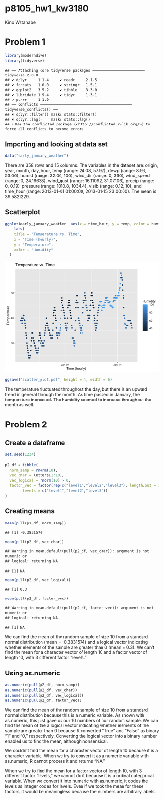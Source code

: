 p8105_hw1_kw3180
================
Kino Watanabe

# Problem 1

``` r
library(moderndive)
library(tidyverse)
```

    ## ── Attaching core tidyverse packages ──────────────────────── tidyverse 2.0.0 ──
    ## ✔ dplyr     1.1.4     ✔ readr     2.1.5
    ## ✔ forcats   1.0.0     ✔ stringr   1.5.1
    ## ✔ ggplot2   3.5.2     ✔ tibble    3.3.0
    ## ✔ lubridate 1.9.4     ✔ tidyr     1.3.1
    ## ✔ purrr     1.1.0     
    ## ── Conflicts ────────────────────────────────────────── tidyverse_conflicts() ──
    ## ✖ dplyr::filter() masks stats::filter()
    ## ✖ dplyr::lag()    masks stats::lag()
    ## ℹ Use the conflicted package (<http://conflicted.r-lib.org/>) to force all conflicts to become errors

## Importing and looking at data set

``` r
data("early_january_weather")
```

There are 358 rows and 15 columns. The variables in the dataset are:
origin, year, month, day, hour, temp (range: 24.08, 57.92), dewp (range:
8.96, 53.06), humid (range: 32.06, 100), wind_dir (range: 0, 360),
wind_speed (range: 0, 24.16638), wind_gust (range: 16.11092, 31.07106),
precip (range: 0, 0.19), pressure (range: 1010.8, 1034.4), visib (range:
0.12, 10), and time_hour (range: 2013-01-01 01:00:00, 2013-01-15
23:00:00). The mean is 39.5821229.

## Scatterplot

``` r
ggplot(early_january_weather, aes(x = time_hour, y = temp, color = humid)) + geom_point() +
    labs(
    title = "Temperature vs. Time",
    x = "Time (hourly)",
    y = "Temperature",
    color = "Humidity"
  )
```

![](p8105_hw1_kw3180_files/figure-gfm/unnamed-chunk-3-1.png)<!-- -->

``` r
ggsave("scatter_plot.pdf", height = 4, width = 6)
```

The temperature fluctuated throughout the day, but there is an upward
trend in general through the month. As time passed in January, the
temperature increased. The humidity seemed to increase throughout the
month as well.

# Problem 2

## Create a dataframe

``` r
set.seed(1234)

p2_df = tibble(
  norm_samp = rnorm(10),
  vec_char = letters[1:10],
  vec_logical = rnorm(10) > 0,
  factor_vec = factor(rep(c("level1","level2","level3"), length.out = 10),
        levels = c("level1","level2","level3"))
)
```

## Creating means

``` r
mean(pull(p2_df, norm_samp))
```

    ## [1] -0.3831574

``` r
mean(pull(p2_df, vec_char))
```

    ## Warning in mean.default(pull(p2_df, vec_char)): argument is not numeric or
    ## logical: returning NA

    ## [1] NA

``` r
mean(pull(p2_df, vec_logical))
```

    ## [1] 0.3

``` r
mean(pull(p2_df, factor_vec))
```

    ## Warning in mean.default(pull(p2_df, factor_vec)): argument is not numeric or
    ## logical: returning NA

    ## [1] NA

We can find the mean of the random sample of size 10 from a standard
normal distribution (mean = -0.3831574) and a logical vector indicating
whether elements of the sample are greater than 0 (mean = 0.3). We can’t
find the mean for a character vector of length 10 and a factor vector of
length 10, with 3 different factor “levels.”

## Using as.numeric

``` r
as.numeric(pull(p2_df, norm_samp))
as.numeric(pull(p2_df, vec_char))
as.numeric(pull(p2_df, vec_logical))
as.numeric(pull(p2_df, factor_vec))
```

We can find the mean of the random sample of size 10 from a standard
normal distribution because this is a numeric variable. As shown with
as.numeric, this just gave us our 10 numbers of our random sample. We
can find the mean of the a logical vector indicating whether elements of
the sample are greater than 0 because R converted “True” and “False” as
binary “1” and “0,” respectively. Converting the logical vector into a
binary number enabled us to find the mean, although nonsensical.

We couldn’t find the mean for a character vector of length 10 because it
is a character variable. When we try to convert it as a numeric variable
with as.numeric, R cannot process it and returns “NA.”

When we try to find the mean for a factor vector of length 10, with 3
different factor “levels,” we cannot do it because it is a ordinal
categorical variable. When we convert it into numeric with as.numeric,
it codes the levels as integer codes for levels. Even if we took the
mean for these factors, it would be meaningless because the numbers are
arbitrary labels.
